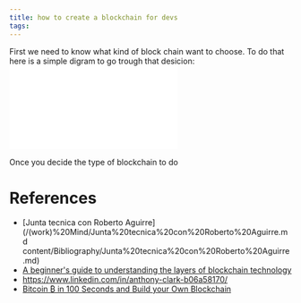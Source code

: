 ```yaml
---
title: how to create a blockchain for devs
tags:
---
```


First we need to know what kind of block chain want to choose.
To do that here is a simple digram to go trough that desicion:
![what type of blockchain choose](/what%20type%20of%20blockchain%20choose.md)

Once you decide the type of blockchain to do

# References
- [Junta tecnica con Roberto Aguirre](/(work)%20Mind/Junta%20tecnica%20con%20Roberto%20Aguirre.md
content/Bibliography/Junta%20tecnica%20con%20Roberto%20Aguirre.md)
- [A beginner's guide to understanding the layers of blockchain technology](/Bibliography/A%20beginner's%20guide%20to%20understanding%20the%20layers%20of%20blockchain%20technology.md)
- https://www.linkedin.com/in/anthony-clark-b06a58170/
- [Bitcoin ₿ in 100 Seconds and Build your Own Blockchain](/Bibliography/Bitcoin%20₿%20in%20100%20Seconds%20and%20Build%20your%20Own%20Blockchain.md)
